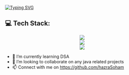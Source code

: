 [![Typing SVG](https://readme-typing-svg.demolab.com/?lines=Hi👋++I'm+Soham🤓,+a+Backend+Engineer+hailing+from+Kolkata🚕,+India...;Passionate+about+working+on+new+technologies....;&center=true&color=6482AD&duration=7000&multiline=false&width=800)](https://github.com/hazraSoham)


## 💻 Tech Stack:

<p align="center">
  <a href="https://skillicons.dev">
    <img src="https://skillicons.dev/icons?i=java,html,css,js,python" /></br>
    <img src="https://skillicons.dev/icons?i=maven,gradle,git,github,jenkins" /></br>
    <img src="https://skillicons.dev/icons?i=mysql,azure,aws" /></br>
  </a>
</p>

- 🌱 I’m currently learning DSA
- 💞️ I’m looking to collaborate on any java related projects
- 📫 Connect with me on https://github.com/hazraSoham

<!---
HazraSoham/HazraSoham is a ✨ special ✨ repository because its `README.md` (this file) appears on your GitHub profile.
You can click the Preview link to take a look at your changes.
--->
